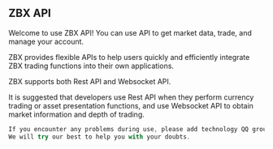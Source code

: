 ﻿## ZBX API

Welcome to use ZBX API! You can use API to get market data, trade, and manage your account.

ZBX provides flexible APIs to help users quickly and efficiently integrate ZBX trading functions into their own applications.

ZBX supports both Rest API and Websocket API.

It is suggested that developers use Rest API when they perform currency trading or asset presentation functions, and use Websocket API to obtain market information and depth of trading.


```js
If you encounter any problems during use, please add technology QQ group: ZBX API exchange group (1) 88888888 (please specify user name and programming language when adding group),
We will try our best to help you with your doubts.
```

